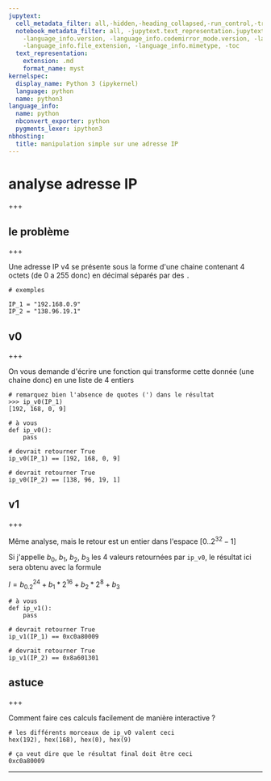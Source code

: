 ```yaml
---
jupytext:
  cell_metadata_filter: all,-hidden,-heading_collapsed,-run_control,-trusted
  notebook_metadata_filter: all, -jupytext.text_representation.jupytext_version, -jupytext.text_representation.format_version,
    -language_info.version, -language_info.codemirror_mode.version, -language_info.codemirror_mode,
    -language_info.file_extension, -language_info.mimetype, -toc
  text_representation:
    extension: .md
    format_name: myst
kernelspec:
  display_name: Python 3 (ipykernel)
  language: python
  name: python3
language_info:
  name: python
  nbconvert_exporter: python
  pygments_lexer: ipython3
nbhosting:
  title: manipulation simple sur une adresse IP
---
```


# analyse adresse IP

+++

## le problème

+++

Une adresse IP v4 se présente sous la forme d'une chaine contenant 4 octets (de 0 a 255 donc) en décimal séparés par des `.`

```{code-cell} ipython3
# exemples

IP_1 = "192.168.0.9"
IP_2 = "138.96.19.1"
```

## v0

+++

On vous demande d'écrire une fonction qui transforme cette donnée (une chaine donc) en une liste de 4 entiers

```
# remarquez bien l'absence de quotes (') dans le résultat
>>> ip_v0(IP_1)
[192, 168, 0, 9]
```

```{code-cell} ipython3
# à vous
def ip_v0():
    pass
```

```{code-cell} ipython3
# devrait retourner True
ip_v0(IP_1) == [192, 168, 0, 9]
```

```{code-cell} ipython3
# devrait retourner True
ip_v0(IP_2) == [138, 96, 19, 1]
```

## v1

+++

Même analyse, mais le retour est un entier dans l'espace $[0..2^{32}-1]$

Si j'appelle $b_0$, $b_1$, $b_2$, $b_3$ les 4 valeurs retournées par `ip_v0`, le résultat ici sera obtenu avec la formule

$I = b_0.2^{24} + b_1*2^{16} + b_2*2^8 + b_3$

```{code-cell} ipython3
# à vous
def ip_v1():
    pass
```

```{code-cell} ipython3
# devrait retourner True
ip_v1(IP_1) == 0xc0a80009
```

```{code-cell} ipython3
# devrait retourner True
ip_v1(IP_2) == 0x8a601301
```

## astuce

+++

Comment faire ces calculs facilement de manière interactive ?

```{code-cell} ipython3
# les différents morceaux de ip_v0 valent ceci
hex(192), hex(168), hex(0), hex(9)
```

```{code-cell} ipython3
# ça veut dire que le résultat final doit être ceci
0xc0a80009
```

---
